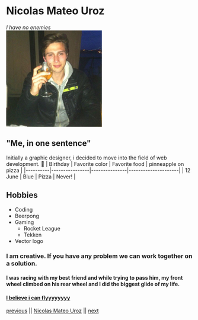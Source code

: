 # Nicolas Mateo Uroz
*I have no enemies*<br>
![Photo](images/nicolas.jpg)
## "Me, in one sentence"
Initially a graphic designer, i decided to move into the field of web development. :metal:
| Birthday | Favorite color | Favorite food | pinneapple on pizza |
|----------|----------------|---------------|---------------------|
| 12 June  |      Blue      |     Pizza     |        Never!       |
## Hobbies
* Coding
* Beerpong
* Gaming
    * Rocket League
    * Tekken
* Vector logo
### I am creative. If you have any problem we can work together on a solution.
#### I was racing with my best friend and while trying to pass him, my front wheel climbed on his rear wheel and I did the biggest glide of my life.
#### [I believe i can flyyyyyyyy](https://youtu.be/8-9KCDxBpT4?t=86)
[previous](https://github.com/NathanLombardelli/markdown-challenge) || [Nicolas Mateo Uroz](https://github.com/Nicolas1206/markdown-challenge) || [next]()
